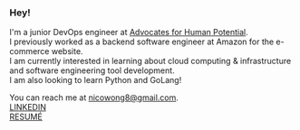 ### Hey!

I'm a junior DevOps engineer at [Advocates for Human Potential](https://www.ahpnet.com/).\
I previously worked as a backend software engineer at Amazon for the e-commerce website.\
I am currently interested in learning about cloud computing & infrastructure and software engineering tool development.\
I am also looking to learn Python and GoLang!

You can reach me at [nicowong8@gmail.com](mailto:nicowong8@gmail.com).\
[LINKEDIN](https://www.linkedin.com/in/nicomwong/)\
[RESUMÉ](https://github.com/nicomwong/resume-pdf/blob/main/Nico_Wong_Engineer_Resume.pdf)

<!--
**nicomwong/nicomwong** is a ✨ _special_ ✨ repository because its `README.md` (this file) appears on your GitHub profile.

Here are some ideas to get you started:

- 🔭 I’m currently working on ...
- 🌱 I’m currently learning ...
- 👯 I’m looking to collaborate on ...
- 🤔 I’m looking for help with ...
- 💬 Ask me about ...
- 📫 How to reach me: ...
- 😄 Pronouns: ...
- ⚡ Fun fact: ...
-->
